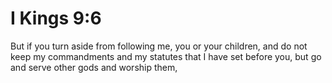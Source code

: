 # I Kings 9:6

But if you turn aside from following me, you or your children, and do not keep my commandments and my statutes that I have set before you, but go and serve other gods and worship them,
